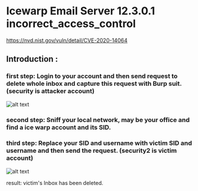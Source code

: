 # Icewarp Email Server 12.3.0.1 incorrect_access_control
https://nvd.nist.gov/vuln/detail/CVE-2020-14064

## Introduction :
### first step:  Login to your account and then send request to delete whole inbox and capture this request with Burp suit. (security is attacker account)
![alt text](https://github.com/networksecure/Icewarp_incorrect_access_control/blob/master/incorrect1.png)

### second step: Sniff your local network, may be your office and find a ice warp account and its SID.

### third step:  Replace your SID and username with victim SID and username and then send the request. (security2 is victim account)
![alt text](https://github.com/networksecure/Icewarp_incorrect_access_control/blob/master/incorrect2.png)

result: victim's Inbox has been deleted.
